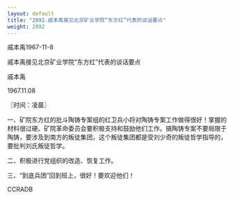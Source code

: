 ```yaml
---
layout: default
title: "2892.戚本禹接见北京矿业学院“东方红”代表的谈话要点"
weight: 2892
---
```


戚本禹1967-11-8

戚本禹接见北京矿业学院“东方红”代表的谈话要点

戚本禹

1967.11.08

〖时间：凌晨〗

一、矿院东方红的批斗陶铸专案组的红卫兵小将对陶铸专案工作做得很好！掌握的材料很过硬。矿院革命委员会要积极支持和鼓励他们工作。搞陶铸专案不要局限于陶铸，要涉及到南方的叛徒集团，这个叛徒集团都是受刘少奇的叛徒哲学指导的，要批判刘氏叛徒哲学。

二、积极进行党组织的改造、恢复工作。

三、“到底兵团”回到班上，很好！要欢迎他们！

CCRADB

